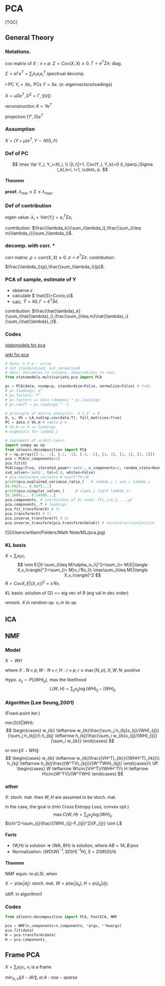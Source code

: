 # PCA

[TOC]

## General Theory

### Notations.

cov matrix of $X:n\times p$: $\Sigma=Cov(X,X)\geq 0$. $\Gamma =e^T\Sigma e$: diag.

$\Sigma = e\Gamma e^T=\sum_i\lambda_ie_ie_i^T.$​ spectrual decomp.

$i$-PC $Y_i=Xe_i$. PCs $Y=Xe$. ($e$: eigenvectors/loadings)

$X=uDe^T, D^2=\Gamma$, SVD

reconstruction $X=Ye^T$

projection $[Y',0]e^T$

### Assumption

$X=(Y+ \mu)e^T, Y\sim N(0,\Lambda)$

### Def of PC

$$
\max Var Y_i, Y_i=Xl_i, 
\\
\|l_i\|=1, Cov(Y_i, Y_k)=0 (l_i\perp_\Sigma l_k),k<i, i=1, \cdots, p.
$$

#### Theorem

**proof.** $\lambda_{\min}\leq\Sigma \leq \lambda_{\max}$.

### Def of contribution

eigen value: $\lambda_i=Var(Y_i)=e_i^T\Sigma e_i$

contribution: $\frac{\lambda_k}{\sum_i\lambda_i},\frac{\sum_{i\leq m}\lambda_i}{\sum_i\lambda_i}$.

### decomp. with corr. *

corr matrix: $\rho=corr(X,X)\geq 0$. $\rho =e^T\Sigma e$.
contribution:

 $\frac{\lambda_i}{p},\frac{\sum_i\lambda_i}{p}$.

### PCA of sample, estimate of Y

- observe $x$
- calculate $ \hat{S}=Cov(x,x)$
- calc. $\hat{Y}=X\hat{e}, \Gamma =\hat{e}^T \hat{S} \hat{e}$.

 contribution: $\frac{\hat{\lambda}_k}{\sum_i\hat{\lambda}_i},\frac{\sum_{i\leq m}\hat{\lambda}_i}{\sum_i\hat{\lambda}_i}$.

### Codes

[statsmodels for pca](http://www.statsmodels.org/stable/generated/statsmodels.multivariate.pca.PCA.html)

[wiki for pca](https://en.wikipedia.org/wiki/Principal_component_analysis)

```python
# data: n X p - array
# not standardized, not normalized
# data: Variables in columns, observations in rows
from statsmodels.multivariate.pca import PCA

pc = PCA(data, ncomp=p, standardize=False, normalize=False) # Y=Xe
# pc.loadings: e^
# pc.factors: Y^
# pc.factors == data (demean) * pc.loadings
# pc.coeff = pc.loadings ^ -1

# principle of matrix analysis:  U S V' = D
U, s, Vh = LA.svd(np.cov(data.T), full_matrices=True)
PC = data @ Vh.H # =data @ U
# Vh.H == U == loadings
# eigenvals for lambda_i

# implement of scikit-learn
import numpy as np
from sklearn.decomposition import PCA
X = np.array([[-1, -1], [-2, -1], [-3, -2], [1, 1], [2, 1], [3, 2]])
pca = PCA(n_components=2)
pca.fit(X)
PCA(copy=True, iterated_power='auto', n_components=2, random_state=None,
svd_solver='auto', tol=0.0, whiten=False)
# pca.explained_variance # eig(X^TX)/N
print(pca.explained_variance_ratio_)   # lambda_i / sum_i lambda_i
[0.9924... 0.0075...]
print(pca.singular_values_)     # sigma_i (sqrt lambda_i)
[6.30061... 0.54980...]
pca.components_ # coordinates of Xi under {Yi,i=1,2,...,p}
pca.components_.T # loadings
pca.fit_transform(X) # Yi
pca.transform(X) # Yi
pca.inverse_transform(Y) # Xi
pca.inverse_transform(pca.transform(datak)) # reconstruct/projection
```



![](/Users/william/Folders/Math Note/ML/pca.jpg)



### KL basis

$X=\sum_i\alpha_iv_i$
$$
\min E\|X-\sum_{i\leq M}\alpha_iv_i\|^2=\sum_{i> M}E|\langle X,v_i\rangle|^2=\sum_{i> M}v_i'Rv_i\\
\max\sum_{i\leq M}|\langle X,v_i\rangle|^2
$$
$R=Cov X, E|\langle X,x\rangle|^2=x'Rx$.

KL basis: solution of (2) == eig vec of $R$ (eig val in dec order) 



*remark. $X$ in random-sp. $v_i$ in lin sp.*

## ICA



## NMF

### Model

$X\sim WH$

where $X: N\times p, W:N\times r, H:r\times p, r\leq \max\{N, p\}, X,W,N$: positive

 Hypo. $x_{ij}\sim P((WH)_{ij})$, max the likelihood
$$
L(W,H)=\sum_{ij}x_{ij}\log (WH)_{ij}-(WH)_{ij}
$$

### Algorithm (Lee Seung,2001)

(Fixed-point iter.)

$\min D(X||WH)$:
$$
\begin{cases}
w_{ik} \leftarrow w_{ik}\frac{\sum_j h_{kj}x_{ij}/(WH)_{ij}}{\sum_j h_{kj}}\\
h_{kj} \leftarrow h_{kj}\frac{\sum_i w_{ik}x_{ij}/(WH)_{ij}}{\sum_i w_{ik}}
\end{cases}
$$

or $\min \|X-WH\|$:
$$
\begin{cases}
w_{ik} \leftarrow w_{ik}\frac{(VH^T)_{ik}}{(WHH^T)_{ik}}\\
h_{kj} \leftarrow h_{kj}\frac{(W^TV)_{kj}}{(W^TWH)_{kj}}
\end{cases}\\ \iff
\begin{cases}
W \leftarrow W\circ(VH^T)/(WHH^T)\\
H \leftarrow H\circ(W^TV)/(W^TWH)
\end{cases}
$$

### other

$X$: stoch. mat. then $W,H$ are assumed to be stoch. mat.

in the case, the goal is (min Cross Entropy Loss, convex opt.)
$$
\max C(W,H)=\sum_{ij}x_{ij}\log (WH)_{ij}
$$
$\chi^2=\sum_{ij}\frac{((WH)_{ij}-F_{ij})^2}{F_{ij}} \sim L$ 



#### Facts

- (W,H) is solution => (WA, BH) is solution, where $AB=1A,B$:pos
- Normalization: $(WD(W)^{-1}, SD(H)^{-1}H), S=D(W)D(H)$



#### Thoerem

NMF equiv. to pLSI, when

$X\sim p(w_i|d_j)$: stoch. mat, $W=p(w_i|z_k), H=p(z_k|d_j)$.

(diff. in algorithm!)

### Codes

```python
from sklearn.decomposition import PCA, FastICA, NMF

pca = NMF(n_components=n_components, *args, **kwargs)
pca.fit(data)
W = pca.transform(data)
H = pca.components_
```



## Frame PCA

$X=\sum_i\alpha_iv_i$, $v_i$ is a frame



$\min_{A,V} \|X-AV\|, st. A: row-sparse$